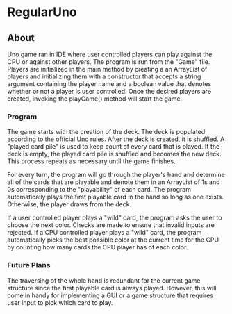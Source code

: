 # RegularUno

## About
Uno game ran in IDE where user controlled players can play against the CPU or against other players. The program is run from the "Game" file. Players are initialized in the main method by creating a an ArrayList of players and initializing them with a constructor that accepts a string argument containing the player name and a boolean value that denotes whether or not a player is user controlled. Once the desired players are created, invoking the playGame() method will start the game. 

### Program

The game starts with the creation of the deck. The deck is populated according to the official Uno rules. After the deck is created, it is shuffled. A "played card pile" is used to keep count of every card that is played. If the deck is empty, the played card pile is shuffled and becomes the new deck. This process repeats as necessary until the game finishes.

For every turn, the program will go through the player's hand and determine all of the cards that are playable and denote them in an ArrayList of 1s and 0s corresponding to the "playability" of each card. The program automatically plays the first playable card in the hand so long as one exists. Otherwise, the player draws from the deck.

If a user controlled player plays a "wild" card, the program asks the user to choose the next color. Checks are made to ensure that invalid inputs are rejected. If a CPU controlled player plays a "wild" card, the program automatically picks the best possible color at the current time for the CPU by counting how many cards the CPU player has of each color.

### Future Plans

The traversing of the whole hand is redundant for the current game structure since the first playable card is always played. However, this will come in handy for implementing a GUI or a game structure that requires user input to pick which card to play.




